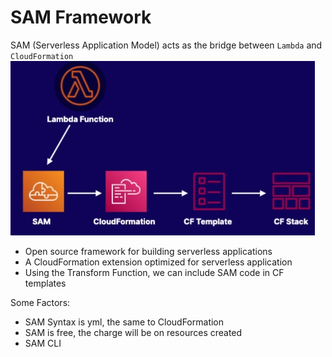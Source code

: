 # SAM Framework
SAM (Serverless Application Model) acts as the bridge between `Lambda` and `CloudFormation`
![img](../img/l-sam.jpg)
- Open source framework for building serverless applications
- A CloudFormation extension optimized for serverless application
- Using the Transform Function, we can include SAM code in CF templates

Some Factors:
- SAM Syntax is yml, the same to CloudFormation
- SAM is free, the charge will be on resources created
- SAM CLI